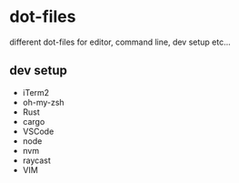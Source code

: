 # dot-files

different dot-files for editor, command line, dev setup etc...

## dev setup

* iTerm2
* oh-my-zsh
* Rust
* cargo
* VSCode
* node
* nvm
* raycast
* VIM

